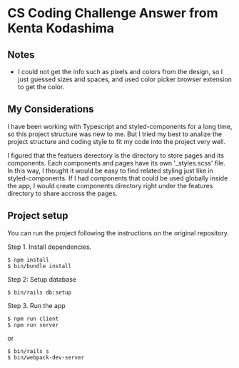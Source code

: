 # CS Coding Challenge Answer from Kenta Kodashima

## Notes
- I could not get the info such as pixels and colors from the design, so I just guessed sizes and spaces, and used color picker browser extension to get the color.

## My Considerations
I have been working with Typescript and styled-components for a long time, so this project structure was new to me. But I tried my best to analize the project structure and coding style to fit my code into the project very well.

I figured that the featuers derectory is the directory to store pages and its components. Each components and pages have its own '_styles.scss' file. In this way, I thought it would be easy to find related styling just like in styled-components. If I had components that could be used globally inside the app, I would create components directory right under the features directory to share accross the pages.

## Project setup
You can run the project following the instructions on the original repository.

Step 1. Install dependencies.
```
$ npm install
$ bin/bundle install
```

Step 2: Setup database
```
$ bin/rails db:setup
```

Step 3. Run the app
```
$ npm run client
$ npm run server
```

or

```
$ bin/rails s
$ bin/webpack-dev-server
```